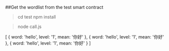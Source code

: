 

##Get the wordlist from the test smart contract

> cd test
> npm install

> node call.js

[
  { word: 'hello', level: '1', mean: '你好' },
  { word: 'hello', level: '1', mean: '你好' },
  { word: 'hello', level: '1', mean: '你好' }
]


